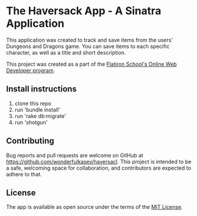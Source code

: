 # The Haversack App - A Sinatra Application

This application was created to track and save items from the users' Dungeons and Dragons game. You can save items to each specific character, as well as a title and short description.

This project was created as a part of the [Flatiron School's Online Web Developer program](https://flatiron-school.com).

## Install instructions
1) clone this repo
2) run 'bundle install'
3) run 'rake db:migrate'
4) run 'shotgun'

## Contributing
Bug reports and pull requests are welcome on GitHub at https://github.com/wonderfulkasey/haversacl. This project is intended to be a safe, welcoming space for collaboration, and contributors are expected to adhere to that.

## License

The app is available as open source under the terms of the [MIT License](https://opensource.org/licenses/MIT).
